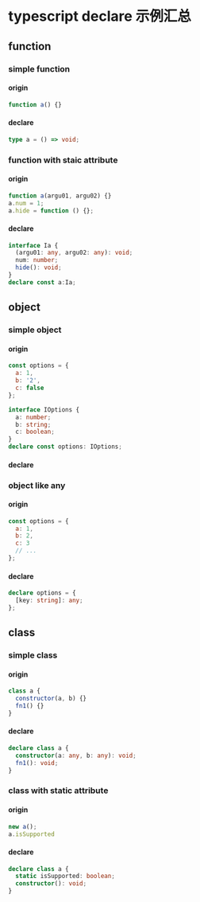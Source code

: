 # typescript declare 示例汇总
## function

### simple function
#### origin
```javascript
function a() {}
```
#### declare
```typescript
type a = () => void;
```
### function with staic attribute
#### origin
```javascript
function a(argu01, argu02) {}
a.num = 1;
a.hide = function () {};
```
#### declare
```typescript
interface Ia {
  (argu01: any, argu02: any): void;
  num: number;
  hide(): void;
}
declare const a:Ia;
```

## object
### simple object
#### origin
```javascript
const options = {
  a: 1,
  b: '2',
  c: false
};
```
```typescript
interface IOptions {
  a: number;
  b: string;
  c: boolean;
}
declare const options: IOptions;
```
#### declare


### object like any
#### origin
```javascript
const options = {
  a: 1,
  b: 2,
  c: 3
  // ...
};
```
#### declare
```typescript
declare options = {
  [key: string]: any;
};
```

## class
### simple class
#### origin
```javascript
class a {
  constructor(a, b) {}
  fn1() {}
}
```
#### declare
```typescript
declare class a {
  constructor(a: any, b: any): void;
  fn1(): void;
}
```

### class with static attribute
#### origin
```javascript
new a();
a.isSupported
```
#### declare
```typescript
declare class a {
  static isSupported: boolean;
  constructor(): void;
}
```